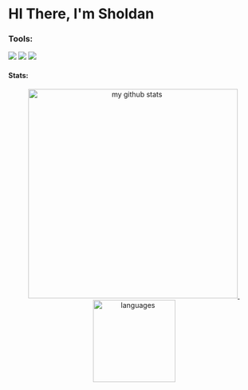 # HI There, I'm Sholdan
### Tools:
<p>
    <img src="https://img.shields.io/badge/OS-Windows-blue?&logo=windows" />
    <img src="https://img.shields.io/badge/Text%20Editor-Visual%20Studio%20Code-blue?&logo=visual%20studio%20code&logoColor=blue" />
    <img src="https://gpvc.arturio.dev/sholdan07" />
</p>

#### Stats:  
<!-- status codes -->
<a align="center" href="#">
    <p align="center">
    <img src="https://github-readme-stats.vercel.app/api?username=sholdan07&show_icons=true&theme=radical" alt="my github stats" width="420"/>&nbsp;<img src="https://github-readme-stats.vercel.app/api/top-langs/?username=sholdan07&hide=css,tsql,blade,%20jupyter+notebook&langs_count=10&theme=radical&layout=compact" alt="languages" height="165">
    </p>
</a>
